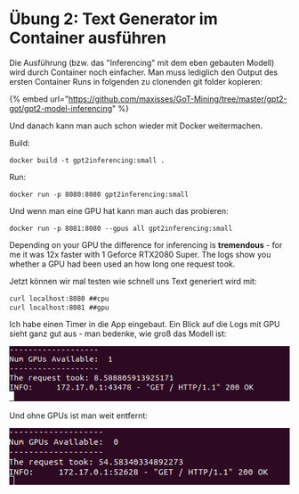 # Übung 2: Text Generator im Container ausführen

Die Ausführung \(bzw. das "Inferencing" mit dem eben gebauten Modell\) wird durch Container noch einfacher. Man muss lediglich den Output des ersten Container Runs in folgenden zu clonenden git folder kopieren:

{% embed url="https://github.com/maxisses/GoT-Mining/tree/master/gpt2-got/gpt2-model-inferencing" %}

Und danach kann man auch schon wieder mit Docker weitermachen.

Build:

```text
docker build -t gpt2inferencing:small .
```

Run:

```text
docker run -p 8080:8080 gpt2inferencing:small
```

Und wenn man eine GPU hat kann man auch das probieren:

```text
docker run -p 8081:8080 --gpus all gpt2inferencing:small
```

Depending on your GPU the difference for inferencing is **tremendous** - for me it was 12x faster with 1 Geforce RTX2080 Super. The logs show you whether a GPU had been used an how long one request took.

Jetzt können wir mal testen wie schnell uns Text generiert wird mit:

```text
curl localhost:8080 ##cpu
curl localhost:8081 ##gpu
```

Ich habe einen Timer in die App eingebaut. Ein Blick auf die Logs mit GPU sieht ganz gut aus - man bedenke, wie groß das Modell ist:

![](../../.gitbook/assets/image%20%28166%29.png)

Und ohne GPUs ist man weit entfernt:

![](../../.gitbook/assets/image%20%28165%29.png)

